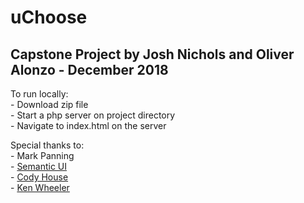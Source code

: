 # uChoose

## Capstone Project by Josh Nichols and Oliver Alonzo - December 2018

To run locally:  
	- Download zip file  
	- Start a php server on project directory  
	- Navigate to index.html on the server  

Special thanks to:  
	- Mark Panning  
	- [Semantic UI](https://semantic-ui.com)  
	- [Cody House](https://codyhouse.co/gem/schedule-template/)  
	- [Ken Wheeler](http://kenwheeler.github.io/slick/)  

